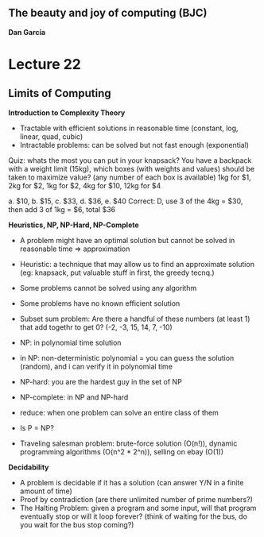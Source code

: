 ## The beauty and joy of computing (BJC)  
**Dan Garcia**

# Lecture 22
## Limits of Computing

**Introduction to Complexity Theory**
- Tractable with efficient solutions in reasonable time (constant, log, linear, quad, cubic)
- Intractable problems: can be solved but not fast enough (exponential)

Quiz: whats the most you can put in your knapsack?
You have a backpack with a weight limit (15kg), which boxes (with weights and values) should be taken to maximize value?
(any number of each box is available)
1kg for $1, 2kg for $2, 1kg for $2, 4kg for $10, 12kg for $4

a. $10, b. $15, c. $33, d. $36, e. $40
Correct: D, use 3 of the 4kg = $30, then add 3 of 1kg = $6, total $36

**Heuristics, NP, NP-Hard, NP-Complete**
- A problem might have an optimal solution but cannot be solved in reasonable time => approximation
- Heuristic: a technique that may allow us to find an approximate solution (eg: knapsack, put valuable stuff in first, the greedy tecnq.)
- Some problems cannot be solved using any algorithm
- Some problems have no known efficient solution
- Subset sum problem: Are there a handful of these numbers (at least 1) that add togethr to get 0? (-2, -3, 15, 14, 7, -10)

- NP: in polynomial time solution
- in NP: non-deterministic polynomial = you can guess the solution (random), and i can verify it in polynomial time
- NP-hard: you are the hardest guy in the set of NP
- NP-complete: in NP and NP-hard

- reduce: when one problem can solve an entire class of them
- Is P = NP?
- Traveling salesman problem: brute-force solution (O(n!)), dynamic programming algorithms (O(n^2 * 2^n)), selling on ebay (O(1))

**Decidability**
- A problem is decidable if it has a solution (can answer Y/N in a finite amount of time)
- Proof by contradiction (are there unlimited number of prime numbers?)
- The Halting Problem: given a program and some input, will that program eventually stop or will it loop forever? (think of waiting for the bus, do you wait for the bus stop coming?)



